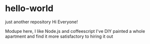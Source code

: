 # hello-world
just another repository
Hi Everyone!

Modupe here, I like Node.js and coffeescript 
I've DIY painted a whole apartment and find it more satisfactory to hiring it out
